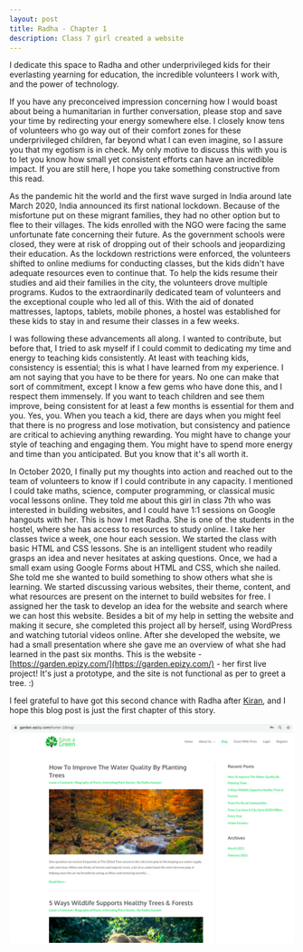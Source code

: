 ```yaml
---
layout: post
title: Radha - Chapter 1
description: Class 7 girl created a website
---
```


I dedicate this space to Radha and other underprivileged kids for their everlasting yearning for education, the incredible volunteers I work with, and the power of technology.

If you have any preconceived impression concerning how I would boast about being a humanitarian in further conversation, please stop and save your time by redirecting your energy somewhere else. I closely know tens of volunteers who go way out of their comfort zones for these underprivileged children, far beyond what I can even imagine, so I assure you that my egotism is in check. My only motive to discuss this with you is to let you know how small yet consistent efforts can have an incredible impact. If you are still here, I hope you take something constructive from this read.

As the pandemic hit the world and the first wave surged in India around late March 2020, India announced its first national lockdown. Because of the misfortune put on these migrant families, they had no other option but to flee to their villages. The kids enrolled with the NGO were facing the same unfortunate fate concerning their future. As the government schools were closed, they were at risk of dropping out of their schools and jeopardizing their education. As the lockdown restrictions were enforced, the volunteers shifted to online mediums for conducting classes, but the kids didn't have adequate resources even to continue that. To help the kids resume their studies and aid their families in the city, the volunteers drove multiple programs. Kudos to the extraordinarily dedicated team of volunteers and the exceptional couple who led all of this. With the aid of donated mattresses, laptops, tablets, mobile phones, a hostel was established for these kids to stay in and resume their classes in a few weeks. 

I was following these advancements all along. I wanted to contribute, but before that, I tried to ask myself if I could commit to dedicating my time and energy to teaching kids consistently. At least with teaching kids, consistency is essential; this is what I have learned from my experience. I am not saying that you have to be there for years. No one can make that sort of commitment, except I know a few gems who have done this, and I respect them immensely. If you want to teach children and see them improve, being consistent for at least a few months is essential for them and you. Yes, you. When you teach a kid, there are days when you might feel that there is no progress and lose motivation, but consistency and patience are critical to achieving anything rewarding. You might have to change your style of teaching and engaging them. You might have to spend more energy and time than you anticipated. But you know that it's all worth it.

In October 2020, I finally put my thoughts into action and reached out to the team of volunteers to know if I could contribute in any capacity. I mentioned I could take maths, science, computer programming, or classical music vocal lessons online. They told me about this girl in class 7th who was interested in building websites, and I could have 1:1 sessions on Google hangouts with her. This is how I met Radha. She is one of the students in the hostel, where she has access to resources to study online. I take her classes twice a week, one hour each session. We started the class with basic HTML and CSS lessons. She is an intelligent student who readily grasps an idea and never hesitates at asking questions. Once, we had a small exam using Google Forms about HTML and CSS, which she nailed. She told me she wanted to build something to show others what she is learning. We started discussing various websites, their theme, content, and what resources are present on the internet to build websites for free. I assigned her the task to develop an idea for the website and search where we can host this website. Besides a bit of my help in setting the website and making it secure, she completed this project all by herself, using WordPress and watching tutorial videos online. After she developed the website, we had a small presentation where she gave me an overview of what she had learned in the past six months. This is the website - [https://garden.epizy.com/](https://garden.epizy.com/) - her first live project! It's just a prototype, and the site is not functional as per to greet a tree. :)  

I feel grateful to have got this second chance with Radha after [Kiran](https://pragya-mishra.blog/Kiran/), and I hope this blog post is just the first chapter of this story.



![Website](https://github.com/pragya-mishra/pragya-mishra.github.io/blob/master/images/posts/Website.png?raw=true)